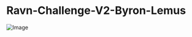 # Ravn-Challenge-V2-Byron-Lemus

![Image](../blob/master/Ravn-Challenge-V2-Byron-Lemus/src/assets/images/screenshots1.png?raw=true)

